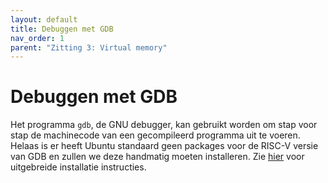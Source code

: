```yaml
---
layout: default
title: Debuggen met GDB
nav_order: 1
parent: "Zitting 3: Virtual memory"
---
```


# Debuggen met GDB

Het programma `gdb`, de GNU debugger, kan gebruikt worden om stap voor stap de machinecode van een gecompileerd programma uit te voeren. 
Helaas is er heeft Ubuntu standaard geen packages voor de RISC-V versie van GDB en zullen we deze handmatig moeten installeren.
Zie [hier](../../../tutorials/gdb) voor uitgebreide installatie instructies.
